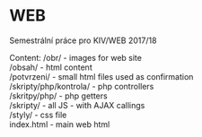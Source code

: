 # WEB
Semestrální práce pro KIV/WEB 2017/18

Content:
/obr/ - images for web site\
/obsah/ - html content\
/potvrzeni/ - small html files used as confirmation\
/skripty/php/kontrola/ - php controllers\
/skritpy/php/ - php getters\
/skripty/ - all JS - with AJAX callings\
/styly/ - css file\
index.html - main web html
